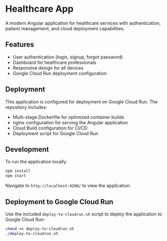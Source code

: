 # Healthcare App

A modern Angular application for healthcare services with authentication, patient management, and cloud deployment capabilities.

## Features

- User authentication (login, signup, forgot password)
- Dashboard for healthcare professionals
- Responsive design for all devices
- Google Cloud Run deployment configuration

## Deployment

This application is configured for deployment on Google Cloud Run. The repository includes:

- Multi-stage Dockerfile for optimized container builds
- nginx configuration for serving the Angular application
- Cloud Build configuration for CI/CD
- Deployment script for Google Cloud Run

## Development

To run the application locally:

```bash
npm install
npm start
```

Navigate to `http://localhost:4200/` to view the application.

## Deployment to Google Cloud Run

Use the included `deploy-to-cloudrun.sh` script to deploy the application to Google Cloud Run:

```bash
chmod +x deploy-to-cloudrun.sh
./deploy-to-cloudrun.sh
```
